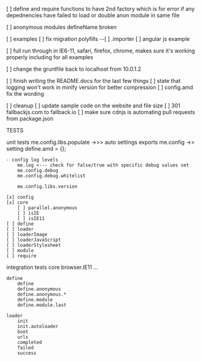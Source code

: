 [ ] define and require functions to have 2nd factory which is for error if any depednencies have failed to load or double anon module in same file

[ ] anonymous modules defineName broken

[ ] examples
	[ ] fix migration polyfills --[ ] .importer
	[ ] angular js example

[ ] full run through in IE6-11, safari, firefox, chrome, makes sure it's working properly including for all examples

[ ] change the gruntfile back to localhost from 10.0.1.2

[ ] finish writing the README.docs for the last few things
	[ ] state that logging won't work in minify version for better compression
	[ ] config.amd fix the wording

[ ] cleanup
	[ ] update sample code on the website and file size
	[ ] 301 fallbackjs.com to fallback.io
	[ ] make sure cdnjs is automating pull requests from package.json





TESTS

unit tests
	me.config.libs.populate ->>> auto settings exports
	me.config ->> setting define.amd = {};

	- config log levels
		me.log <--- check for false/true with specific debug values set
		me.config.debug
		me.config.debug.whitelist

		me.config.libs.version

	[x] config
	[x] core
		[ ] parallel.anonymous
		[ ] isIE
		[ ] isIE11
	[ ] define
	[ ] loader
	[ ] loaderImage
	[ ] loaderJavaScript
	[ ] loaderStylesheet
	[ ] module
	[ ] require

integration tests
	core
		browser.IE11
		...

	define
		define
		define.anonymous
		define.anonymous.*
		define.module
		define.module.last

	loader
		init
		init.autoloader
		boot
		urls
		completed
		failed
		success
